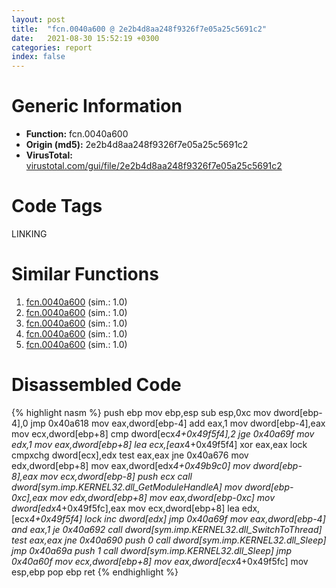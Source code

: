 ```yaml
---
layout: post
title:  "fcn.0040a600 @ 2e2b4d8aa248f9326f7e05a25c5691c2"
date:   2021-08-30 15:52:19 +0300
categories: report
index: false
---
```


# Generic Information
- **Function:** fcn.0040a600
- **Origin (md5):** 2e2b4d8aa248f9326f7e05a25c5691c2
- **VirusTotal:** [virustotal.com/gui/file/2e2b4d8aa248f9326f7e05a25c5691c2][virustotal_ref]

# Code Tags
<span class="tag" id="LINKING">LINKING</span>


# Similar Functions

1. [fcn.0040a600][similar_1_ref] (sim.: 1.0)
2. [fcn.0040a600][similar_2_ref] (sim.: 1.0)
3. [fcn.0040a600][similar_3_ref] (sim.: 1.0)
4. [fcn.0040a600][similar_4_ref] (sim.: 1.0)
5. [fcn.0040a600][similar_5_ref] (sim.: 1.0)


# Disassembled Code

{% highlight nasm %}
push ebp
mov ebp,esp
sub esp,0xc
mov dword[ebp-4],0
jmp 0x40a618
mov eax,dword[ebp-4]
add eax,1
mov dword[ebp-4],eax
mov ecx,dword[ebp+8]
cmp dword[ecx*4+0x49f5f4],2
jge 0x40a69f
mov edx,1
mov eax,dword[ebp+8]
lea ecx,[eax*4+0x49f5f4]
xor eax,eax
lock cmpxchg dword[ecx],edx
test eax,eax
jne 0x40a676
mov edx,dword[ebp+8]
mov eax,dword[edx*4+0x49b9c0]
mov dword[ebp-8],eax
mov ecx,dword[ebp-8]
push ecx
call dword[sym.imp.KERNEL32.dll_GetModuleHandleA]
mov dword[ebp-0xc],eax
mov edx,dword[ebp+8]
mov eax,dword[ebp-0xc]
mov dword[edx*4+0x49f5fc],eax
mov ecx,dword[ebp+8]
lea edx,[ecx*4+0x49f5f4]
lock inc dword[edx]
jmp 0x40a69f
mov eax,dword[ebp-4]
and eax,1
je 0x40a692
call dword[sym.imp.KERNEL32.dll_SwitchToThread]
test eax,eax
jne 0x40a690
push 0
call dword[sym.imp.KERNEL32.dll_Sleep]
jmp 0x40a69a
push 1
call dword[sym.imp.KERNEL32.dll_Sleep]
jmp 0x40a60f
mov ecx,dword[ebp+8]
mov eax,dword[ecx*4+0x49f5fc]
mov esp,ebp
pop ebp
ret 
{% endhighlight %}


[similar_1_ref]: /report/fcn.0040a600@2a380710d2016aed75cfad6eacab1d1a
[similar_2_ref]: /report/fcn.0040a600@da55f6ad71c51a7bfc62709434cb3d45
[similar_3_ref]: /report/fcn.0040a600@ce2d7db52a4e79f76ce765b07f5eead2
[similar_4_ref]: /report/fcn.0040a600@3251b74aa4901941caaf1ad2f42c6be4
[similar_5_ref]: /report/fcn.0040a600@f15c5145f0b4df3aa8e95c7ffa3675c1
[virustotal_ref]: https://www.virustotal.com/gui/file/2e2b4d8aa248f9326f7e05a25c5691c2